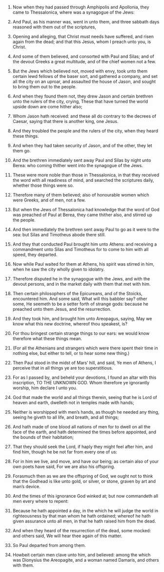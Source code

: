 1. Now when they had passed through Amphipolis and Apollonia, they
came to Thessalonica, where was a synagogue of the Jews:

2. And
Paul, as his manner was, went in unto them, and three sabbath days
reasoned with them out of the scriptures,

3. Opening and alleging,
that Christ must needs have suffered, and risen again from the dead;
and that this Jesus, whom I preach unto you, is Christ.

4. And some of them believed, and consorted with Paul and Silas; and
of the devout Greeks a great multitude, and of the chief women not a
few.

5. But the Jews which believed not, moved with envy, took unto them
certain lewd fellows of the baser sort, and gathered a company, and
set all the city on an uproar, and assaulted the house of Jason, and
sought to bring them out to the people.

6. And when they found them not, they drew Jason and certain
brethren unto the rulers of the city, crying, These that have turned
the world upside down are come hither also;

7. Whom Jason hath
received: and these all do contrary to the decrees of Caesar, saying
that there is another king, one Jesus.

8. And they troubled the people and the rulers of the city, when
they heard these things.

9. And when they had taken security of Jason, and of the other, they
let them go.

10. And the brethren immediately sent away Paul and Silas by night
unto Berea: who coming thither went into the synagogue of the Jews.

11. These were more noble than those in Thessalonica, in that they
received the word with all readiness of mind, and searched the
scriptures daily, whether those things were so.

12. Therefore many of them believed; also of honourable women which
were Greeks, and of men, not a few.

13. But when the Jews of Thessalonica had knowledge that the word of
God was preached of Paul at Berea, they came thither also, and stirred
up the people.

14. And then immediately the brethren sent away Paul to go as it
were to the sea: but Silas and Timotheus abode there still.

15. And they that conducted Paul brought him unto Athens: and
receiving a commandment unto Silas and Timotheus for to come to him
with all speed, they departed.

16. Now while Paul waited for them at Athens, his spirit was stirred
in him, when he saw the city wholly given to idolatry.

17. Therefore disputed he in the synagogue with the Jews, and with
the devout persons, and in the market daily with them that met with
him.

18. Then certain philosophers of the Epicureans, and of the Stoicks,
encountered him. And some said, What will this babbler say? other
some, He seemeth to be a setter forth of strange gods: because he
preached unto them Jesus, and the resurrection.

19. And they took him, and brought him unto Areopagus, saying, May
we know what this new doctrine, whereof thou speakest, is?

20. For
thou bringest certain strange things to our ears: we would know
therefore what these things mean.

21. (For all the Athenians and strangers which were there spent
their time in nothing else, but either to tell, or to hear some new
thing.)

22. Then Paul stood in the midst of Mars’ hill, and said,
Ye men of Athens, I perceive that in all things ye are too
superstitious.

23. For as I passed by, and beheld your devotions, I found an altar
with this inscription, TO THE UNKNOWN GOD. Whom therefore ye
ignorantly worship, him declare I unto you.

24. God that made the world and all things therein, seeing that he
is Lord of heaven and earth, dwelleth not in temples made with hands;

25. Neither is worshipped with men’s hands, as though he needed any
thing, seeing he giveth to all life, and breath, and all things;

26. And hath made of one blood all nations of men for to dwell on all the
face of the earth, and hath determined the times before appointed, and
the bounds of their habitation;

27. That they should seek the Lord,
if haply they might feel after him, and find him, though he be not far
from every one of us:

28. For in him we live, and move, and have our
being; as certain also of your own poets have said, For we are also
his offspring.

29. Forasmuch then as we are the offspring of God, we ought not to
think that the Godhead is like unto gold, or silver, or stone, graven
by art and man’s device.

30. And the times of this ignorance God winked at; but now
commandeth all men every where to repent:

31. Because he hath
appointed a day, in the which he will judge the world in righteousness
by that man whom he hath ordained; whereof he hath given assurance
unto all men, in that he hath raised him from the dead.

32. And when they heard of the resurrection of the dead, some
mocked: and others said, We will hear thee again of this matter.

33. So Paul departed from among them.

34. Howbeit certain men clave unto him, and believed: among the
which was Dionysius the Areopagite, and a woman named Damaris, and
others with them.